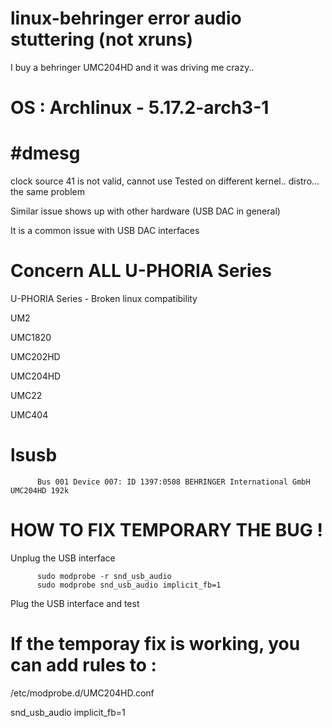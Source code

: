 # linux-behringer error audio stuttering (not xruns)
I buy a behringer UMC204HD and it was driving me crazy..

# OS :  Archlinux - 5.17.2-arch3-1

# #dmesg
clock source 41 is not valid, cannot use
Tested on different kernel..  distro... the same problem

Similar issue shows up with other hardware (USB DAC in general)

It is a common issue with USB DAC interfaces

# Concern ALL U-PHORIA Series 
U-PHORIA Series -  Broken linux compatibility

UM2

UMC1820

UMC202HD

UMC204HD

UMC22

UMC404


# lsusb
          Bus 001 Device 007: ID 1397:0508 BEHRINGER International GmbH UMC204HD 192k



# HOW TO FIX TEMPORARY THE BUG !

Unplug the USB interface

          sudo modprobe -r snd_usb_audio
          sudo modprobe snd_usb_audio implicit_fb=1
Plug the USB interface and test

# If the temporay fix is working, you can add rules to :

/etc/modprobe.d/UMC204HD.conf

snd_usb_audio implicit_fb=1
